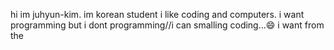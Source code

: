 hi im juhyun-kim. im korean student 
i like coding and computers.
i want programming
but i dont programming//i can smalling coding...😄
i want from the 

<!--
**juhyun-kim1219/juhyun-kim1219** is a ✨ _special_ ✨ repository because its `README.md` (this file) appears on your GitHub profile.

Here are some ideas to get you started:

- 🔭 I’m currently working on ...
- 🌱 I’m currently learning ...
- 👯 I’m looking to collaborate on ...
- 🤔 I’m looking for help with ...
- 💬 Ask me about ...
- 📫 How to reach me: ...
- 😄 Pronouns: ...
- ⚡ Fun fact: ...
-->
